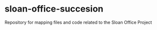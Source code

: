sloan-office-succesion
======================

Repository for mapping files and code related to the Sloan Office Project
